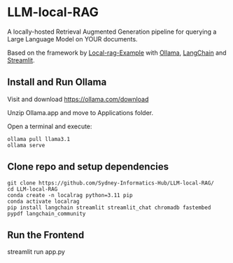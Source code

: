 # LLM-local-RAG
A locally-hosted Retrieval Augmented Generation pipeline for querying a Large Language Model on YOUR documents.

Based on the framework by [Local-rag-Example](https://blog.duy.dev/build-your-own-rag-and-run-them-locally/) with [Ollama](https://ollama.com/), [LangChain](https://www.langchain.com/) and [Streamlit](https://streamlit.io/).

## Install and Run Ollama

Visit and download https://ollama.com/download

Unzip Ollama.app and move to Applications folder.

Open a terminal and execute:
```
ollama pull llama3.1
ollama serve
```

## Clone repo and setup dependencies
```
git clone https://github.com/Sydney-Informatics-Hub/LLM-local-RAG/
cd LLM-local-RAG
conda create -n localrag python=3.11 pip
conda activate localrag
pip install langchain streamlit streamlit_chat chromadb fastembed pypdf langchain_community
```

## Run the Frontend

streamlit run app.py




